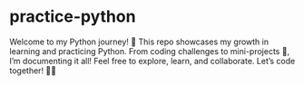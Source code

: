 # practice-python
Welcome to my Python journey! 🎉 This repo showcases my growth in learning and practicing Python. From coding challenges to mini-projects 🚀, I’m documenting it all! Feel free to explore, learn, and collaborate. Let’s code together! 🤝✨
